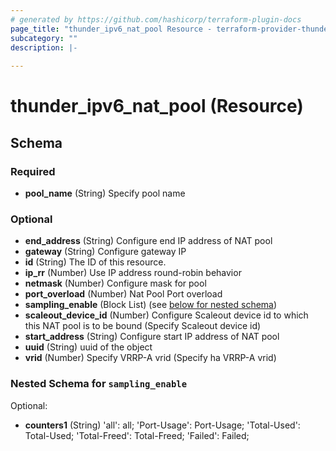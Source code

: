 ```yaml
---
# generated by https://github.com/hashicorp/terraform-plugin-docs
page_title: "thunder_ipv6_nat_pool Resource - terraform-provider-thunder"
subcategory: ""
description: |-
  
---
```


# thunder_ipv6_nat_pool (Resource)





<!-- schema generated by tfplugindocs -->
## Schema

### Required

- **pool_name** (String) Specify pool name

### Optional

- **end_address** (String) Configure end IP address of NAT pool
- **gateway** (String) Configure gateway IP
- **id** (String) The ID of this resource.
- **ip_rr** (Number) Use IP address round-robin behavior
- **netmask** (Number) Configure mask for pool
- **port_overload** (Number) Nat Pool Port overload
- **sampling_enable** (Block List) (see [below for nested schema](#nestedblock--sampling_enable))
- **scaleout_device_id** (Number) Configure Scaleout device id to which this NAT pool is to be bound (Specify Scaleout device id)
- **start_address** (String) Configure start IP address of NAT pool
- **uuid** (String) uuid of the object
- **vrid** (Number) Specify VRRP-A vrid (Specify ha VRRP-A vrid)

<a id="nestedblock--sampling_enable"></a>
### Nested Schema for `sampling_enable`

Optional:

- **counters1** (String) 'all': all; 'Port-Usage': Port-Usage; 'Total-Used': Total-Used; 'Total-Freed': Total-Freed; 'Failed': Failed;


